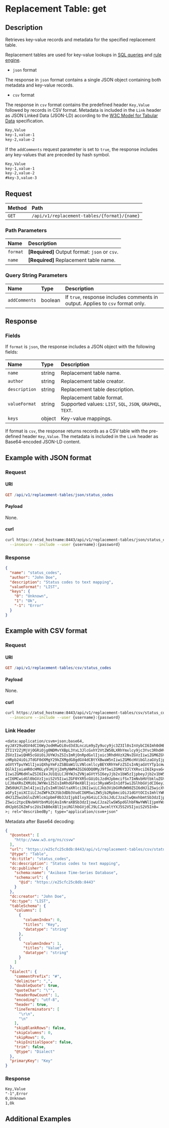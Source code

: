 # Replacement Table: get

## Description

Retrieves key-value records and metadata for the specified replacement table.

Replacement tables are used for key-value lookups in [SQL queries](../../../sql/README.md#lookup) and [rule engine](../../../rule-engine/functions-lookup.md#lookup).

* `json` format

The response in `json` format contains a single JSON object containing both metadata and key-value records.

* `csv` format

The response in `csv` format contains the predefined header `Key,Value` followed by records in CSV format. Metadata is included in the `Link` header as JSON Linked Data (JSON-LD) according to the [W3C Model for Tabular Data](https://www.w3.org/TR/tabular-data-model/) specification.

```txt
Key,Value
key-1,value-1
key-2,value-2
```

If the `addComments` request parameter is set to `true`, the response includes any key-values that are preceded by hash symbol.

```txt
Key,Value
key-1,value-1
key-2,value-2
#key-3,value-3
```

## Request

| **Method** | **Path** |
|:---|:---|
| `GET` | `/api/v1/replacement-tables/{format}/{name}` |

### Path Parameters

| **Name** | **Description** |
|:---|:---|
| `format` | **[Required]** Output format: `json` or `csv`. |
| `name` | **[Required]** Replacement table name. |

### Query String Parameters

| **Name** | **Type** | **Description** |
|:---|:---|:---|
| `addComments` | boolean | If `true`, response includes comments in output. Applies to `csv` format only. |

## Response

### Fields

If `format` is `json`, the response includes a JSON object with the following fields:

|**Name**|**Type**|**Description**|
|:---|:---|:---|
| `name` |string|Replacement table name.|
| `author` |string|Replacement table creator.|
| `description` |string|Replacement table description.|
| `valueFormat` |string|Replacement table format.<br>Supported values: `LIST`, `SQL`, `JSON`, `GRAPHQL`, `TEXT`. |
| `keys` |object|Key-value mappings.|

If format is `csv`, the response returns records as a CSV table with the pre-defined header `Key,Value`. The metadata is included in the `Link` header as Base64-encoded JSON-LD content.

## Example with JSON format

### Request

#### URI

```elm
GET /api/v1/replacement-tables/json/status_codes
```

#### Payload

None.

#### curl

```bash
curl https://atsd_hostname:8443/api/v1/replacement-tables/json/status_codes \
  --insecure --include --user {username}:{password}
```

### Response

```json
{
  "name": "status_codes",
  "author": "John Doe",
  "description": "Status codes to text mapping",
  "valueFormat": "LIST",
  "keys": {
    "0": "Unknown",
    "1": "Ok",
    "-1": "Error"
  }
}
```

## Example with CSV format

### Request

#### URI

```elm
GET /api/v1/replacement-tables/csv/status_codes
```

#### Payload

None.

#### curl

```bash
curl https://atsd_hostname:8443/api/v1/replacement-tables/csv/status_codes \
  --insecure --include --user {username}:{password}
```

### Link Header

```txt
<data:application/csvm+json;base64,
eyJAY29udGV4dCI6WyJodHRwOi8vd3d3LnczLm9yZy9ucy9jc3Z3Il0sInVybCI6Imh0dHBzOi8v
ZTI1Y2ZjMjVjOGRiOjg0NDMvYXBpL3YxL3JlcGxhY2VtZW50LXRhYmxlcy9jc3Yvc3RhdHVzX2Nv
ZGVzIiwiQHR5cGUiOiJUYWJsZSIsImRjOnRpdGxlIjoic3RhdHVzX2NvZGVzIiwiZGM6ZGVzY3Jp
cHRpb24iOiJTdGF0dXMgY29kZXMgdG8gdGV4dCBtYXBwaW5nIiwiZGM6cHVibGlzaGVyIjp7InNj
aGVtYTpuYW1lIjoiQXhpYmFzZSBUaW1lLVNlcmllcyBEYXRhYmFzZSIsInNjaGVtYTp1cmwiOnsi
QGlkIjoiaHR0cHM6Ly9lMjVjZmMyNWM4ZGI6ODQ0MyJ9fSwiZGM6Y3JlYXRvciI6IkpvaG4gRG9l
IiwiZGM6dHlwZSI6IkxJU1QiLCJ0YWJsZVNjaGVtYSI6eyJjb2x1bW5zIjpbeyJjb2x1bW5JbmRl
eCI6MCwidGl0bGVzIjoiS2V5IiwiZGF0YXR5cGUiOiJzdHJpbmcifSx7ImNvbHVtbkluZGV4Ijox
LCJ0aXRsZXMiOiJWYWx1ZSIsImRhdGF0eXBlIjoic3RyaW5nIn1dfSwiZGlhbGVjdCI6eyJjb21t
ZW50UHJlZml4IjoiIyIsImRlbGltaXRlciI6IiwiLCJkb3VibGVRdW90ZSI6dHJ1ZSwicXVvdGVD
aGFyIjoiXCIiLCJoZWFkZXJSb3dDb3VudCI6MSwiZW5jb2RpbmciOiJ1dGYtOCIsImhlYWRlciI6
dHJ1ZSwibGluZVRlcm1pbmF0b3JzIjpbIlxyXG4iLCJcbiJdLCJza2lwQmxhbmtSb3dzIjpmYWxz
ZSwic2tpcENvbHVtbnMiOjAsInNraXBSb3dzIjowLCJza2lwSW5pdGlhbFNwYWNlIjpmYWxzZSwi
dHJpbSI6ZmFsc2UsIkB0eXBlIjoiRGlhbGVjdCJ9LCJwcmltYXJ5S2V5IjoiS2V5In0=
>; rel="describedBy"; type="application/csvm+json"
```

Metadata after Base64 decoding:

```json
{
  "@context": [
    "http://www.w3.org/ns/csvw"
  ],
  "url": "https://e25cfc25c8db:8443/api/v1/replacement-tables/csv/status_codes",
  "@type": "Table",
  "dc:title": "status_codes",
  "dc:description": "Status codes to text mapping",
  "dc:publisher": {
    "schema:name": "Axibase Time-Series Database",
    "schema:url": {
      "@id": "https://e25cfc25c8db:8443"
    }
  },
  "dc:creator": "John Doe",
  "dc:type": "LIST",
  "tableSchema": {
    "columns": [
      {
        "columnIndex": 0,
        "titles": "Key",
        "datatype": "string"
      },
      {
        "columnIndex": 1,
        "titles": "Value",
        "datatype": "string"
      }
    ]
  },
  "dialect": {
    "commentPrefix": "#",
    "delimiter": ",",
    "doubleQuote": true,
    "quoteChar": "\"",
    "headerRowCount": 1,
    "encoding": "utf-8",
    "header": true,
    "lineTerminators": [
      "\r\n",
      "\n"
    ],
    "skipBlankRows": false,
    "skipColumns": 0,
    "skipRows": 0,
    "skipInitialSpace": false,
    "trim": false,
    "@type": "Dialect"
  },
  "primaryKey": "Key"
}
```

### Response

```txt
Key,Value
"-1",Error
0,Unknown
1,Ok
```

## Additional Examples

